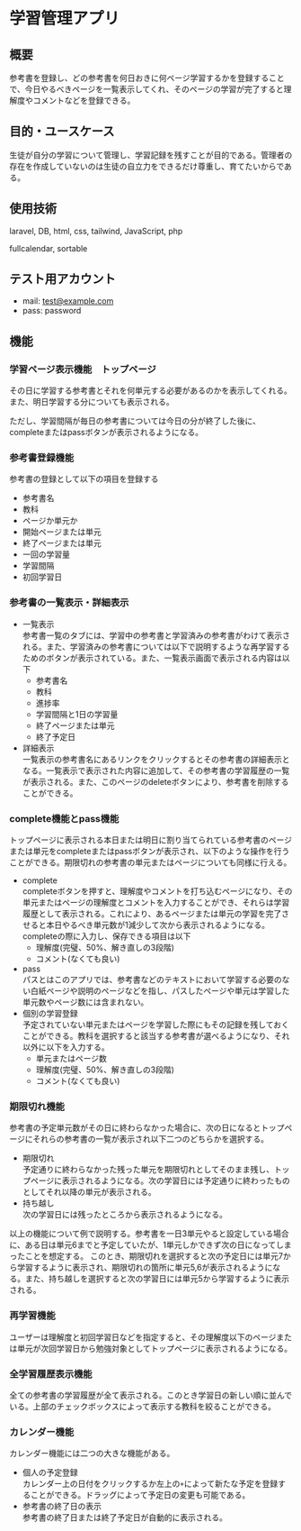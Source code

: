 # 学習管理アプリ
## 概要
参考書を登録し、どの参考書を何日おきに何ページ学習するかを登録することで、今日やるべきページを一覧表示してくれ、そのページの学習が完了すると理解度やコメントなどを登録できる。

## 目的・ユースケース
生徒が自分の学習について管理し、学習記録を残すことが目的である。管理者の存在を作成していないのは生徒の自立力をできるだけ尊重し、育てたいからである。

## 使用技術
laravel, DB, html, css, tailwind, JavaScript, php

fullcalendar, sortable


## テスト用アカウント
- mail: test@example.com
- pass: password

## 機能
### 学習ページ表示機能　トップページ
その日に学習する参考書とそれを何単元する必要があるのかを表示してくれる。また、明日学習する分についても表示される。

ただし、学習間隔が毎日の参考書については今日の分が終了した後に、completeまたはpassボタンが表示されるようになる。

### 参考書登録機能
参考書の登録として以下の項目を登録する
- 参考書名
- 教科
- ページか単元か
- 開始ページまたは単元
- 終了ページまたは単元
- 一回の学習量
- 学習間隔
- 初回学習日

### 参考書の一覧表示・詳細表示
- 一覧表示  
参考書一覧のタブには、学習中の参考書と学習済みの参考書がわけて表示される。また、学習済みの参考書については以下で説明するような再学習するためのボタンが表示されている。また、一覧表示画面で表示される内容は以下
  - 参考書名
  - 教科
  - 進捗率
  - 学習間隔と1日の学習量
  - 終了ページまたは単元
  - 終了予定日
- 詳細表示  
一覧表示の参考書名にあるリンクをクリックするとその参考書の詳細表示となる。一覧表示で表示された内容に追加して、その参考書の学習履歴の一覧が表示される。また、このページのdeleteボタンにより、参考書を削除することができる。

### complete機能とpass機能
トップページに表示される本日または明日に割り当てられている参考書のページまたは単元をcompleteまたはpassボタンが表示され、以下のような操作を行うことができる。期限切れの参考書の単元またはページについても同様に行える。
- complete  
completeボタンを押すと、理解度やコメントを打ち込むページになり、その単元またはページの理解度とコメントを入力することができ、それらは学習履歴として表示される。これにより、あるページまたは単元の学習を完了させると本日やるべき単元数が1減少して次から表示されるようになる。completeの際に入力し、保存できる項目は以下
  - 理解度(完璧、50%、解き直しの3段階)
  - コメント(なくても良い)
- pass  
パスとはこのアプリでは、参考書などのテキストにおいて学習する必要のない白紙ページや説明のページなどを指し、パスしたページや単元は学習した単元数やページ数には含まれない。
- 個別の学習登録  
予定されていない単元またはページを学習した際にもその記録を残しておくことができる。教科を選択すると該当する参考書が選べるようになり、それ以外に以下を入力する。
  - 単元またはページ数
  - 理解度(完璧、50%、解き直しの3段階)
  - コメント(なくても良い)

### 期限切れ機能
参考書の予定単元数がその日に終わらなかった場合に、次の日になるとトップページにそれらの参考書の一覧が表示され以下二つのどちらかを選択する。
- 期限切れ  
  予定通りに終わらなかった残った単元を期限切れとしてそのまま残し、トップページに表示されるようになる。次の学習日には予定通りに終わったものとしてそれ以降の単元が表示される。
- 持ち越し  
  次の学習日には残ったところから表示されるようになる。

以上の機能について例で説明する。参考書を一日3単元やると設定している場合に、ある日は単元6までと予定していたが、1単元しかできず次の日になってしまったことを想定する。
このとき、期限切れを選択すると次の予定日には単元7から学習するように表示され、期限切れの箇所に単元5,6が表示されるようになる。また、持ち越しを選択すると次の学習日には単元5から学習するように表示される。

### 再学習機能
ユーザーは理解度と初回学習日などを指定すると、その理解度以下のページまたは単元が次回学習日から勉強対象としてトップページに表示されるようになる。

### 全学習履歴表示機能
全ての参考書の学習履歴が全て表示される。このとき学習日の新しい順に並んでいる。上部のチェックボックスによって表示する教科を絞ることができる。

### カレンダー機能
カレンダー機能には二つの大きな機能がある。
- 個人の予定登録  
カレンダー上の日付をクリックするか左上の``+``によって新たな予定を登録することができる。ドラッグによって予定日の変更も可能である。
- 参考書の終了日の表示  
参考書の終了日または終了予定日が自動的に表示される。
